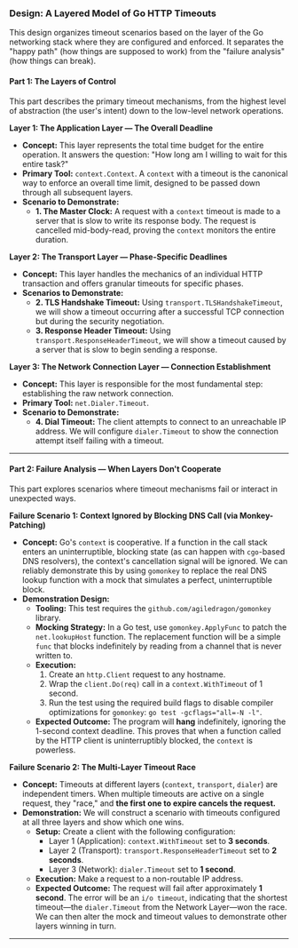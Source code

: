 ### **Design: A Layered Model of Go HTTP Timeouts**

This design organizes timeout scenarios based on the layer of the Go networking stack where they are configured and enforced. It separates the "happy path" (how things are supposed to work) from the "failure analysis" (how things can break).

#### **Part 1: The Layers of Control**

This part describes the primary timeout mechanisms, from the highest level of abstraction (the user's intent) down to the low-level network operations.

**Layer 1: The Application Layer — The Overall Deadline**
*   **Concept:** This layer represents the total time budget for the entire operation. It answers the question: "How long am I willing to wait for this entire task?"
*   **Primary Tool:** `context.Context`. A `context` with a timeout is the canonical way to enforce an overall time limit, designed to be passed down through all subsequent layers.
*   **Scenario to Demonstrate:**
    *   **1. The Master Clock:** A request with a `context` timeout is made to a server that is slow to write its response body. The request is cancelled mid-body-read, proving the `context` monitors the entire duration.

**Layer 2: The Transport Layer — Phase-Specific Deadlines**
*   **Concept:** This layer handles the mechanics of an individual HTTP transaction and offers granular timeouts for specific phases.
*   **Scenarios to Demonstrate:**
    *   **2. TLS Handshake Timeout:** Using `transport.TLSHandshakeTimeout`, we will show a timeout occurring after a successful TCP connection but during the security negotiation.
    *   **3. Response Header Timeout:** Using `transport.ResponseHeaderTimeout`, we will show a timeout caused by a server that is slow to begin sending a response.

**Layer 3: The Network Connection Layer — Connection Establishment**
*   **Concept:** This layer is responsible for the most fundamental step: establishing the raw network connection.
*   **Primary Tool:** `net.Dialer.Timeout`.
*   **Scenario to Demonstrate:**
    *   **4. Dial Timeout:** The client attempts to connect to an unreachable IP address. We will configure `dialer.Timeout` to show the connection attempt itself failing with a timeout.

---

#### **Part 2: Failure Analysis — When Layers Don't Cooperate**

This part explores scenarios where timeout mechanisms fail or interact in unexpected ways.

**Failure Scenario 1: Context Ignored by Blocking DNS Call (via Monkey-Patching)**
*   **Concept:** Go's `context` is cooperative. If a function in the call stack enters an uninterruptible, blocking state (as can happen with `cgo`-based DNS resolvers), the context's cancellation signal will be ignored. We can reliably demonstrate this by using `gomonkey` to replace the real DNS lookup function with a mock that simulates a perfect, uninterruptible block.
*   **Demonstration Design:**
    *   **Tooling:** This test requires the `github.com/agiledragon/gomonkey` library.
    *   **Mocking Strategy:** In a Go test, use `gomonkey.ApplyFunc` to patch the `net.lookupHost` function. The replacement function will be a simple `func` that blocks indefinitely by reading from a channel that is never written to.
    *   **Execution:**
        1.  Create an `http.Client` request to any hostname.
        2.  Wrap the `client.Do(req)` call in a `context.WithTimeout` of 1 second.
        3.  Run the test using the required build flags to disable compiler optimizations for `gomonkey`: `go test -gcflags="all=-N -l"`.
    *   **Expected Outcome:** The program will **hang** indefinitely, ignoring the 1-second context deadline. This proves that when a function called by the HTTP client is uninterruptibly blocked, the `context` is powerless.

**Failure Scenario 2: The Multi-Layer Timeout Race**
*   **Concept:** Timeouts at different layers (`context`, `transport`, `dialer`) are independent timers. When multiple timeouts are active on a single request, they "race," and **the first one to expire cancels the request.**
*   **Demonstration:** We will construct a scenario with timeouts configured at all three layers and show which one wins.
    *   **Setup:** Create a client with the following configuration:
        *   Layer 1 (Application): `context.WithTimeout` set to **3 seconds**.
        *   Layer 2 (Transport): `transport.ResponseHeaderTimeout` set to **2 seconds**.
        *   Layer 3 (Network): `dialer.Timeout` set to **1 second**.
    *   **Execution:** Make a request to a non-routable IP address.
    *   **Expected Outcome:** The request will fail after approximately **1 second**. The error will be an `i/o timeout`, indicating that the shortest timeout—the `dialer.Timeout` from the Network Layer—won the race. We can then alter the mock and timeout values to demonstrate other layers winning in turn.

---
